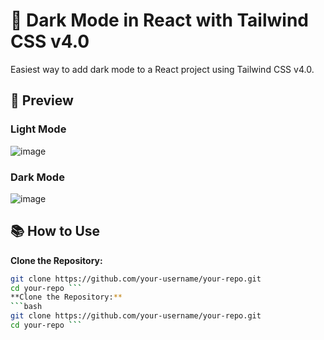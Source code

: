 # 🌙 Dark Mode in React with Tailwind CSS v4.0

Easiest way to add dark mode to a React project using Tailwind CSS v4.0.

## 📸 Preview

### Light Mode

![image](https://github.com/user-attachments/assets/45a62cc9-5df7-4318-b925-47a888b4b521)


### Dark Mode

![image](https://github.com/user-attachments/assets/6f38ef61-44cf-48d8-a9a1-af6a7480a077)



## 📚 How to Use
**Clone the Repository:**
   ```bash
   git clone https://github.com/your-username/your-repo.git
   cd your-repo ```
**Clone the Repository:**
   ```bash
   git clone https://github.com/your-username/your-repo.git
   cd your-repo ```

